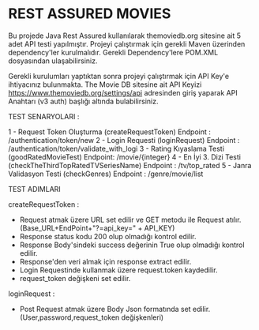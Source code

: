 # REST ASSURED MOVIES

Bu projede Java Rest Assured kullanılarak themoviedb.org sitesine ait 5 adet API testi yapılmıştır. Projeyi çalıştırmak için gerekli Maven üzerinden dependency'ler kurulmalıdır. Gerekli Dependency'lere POM.XML dosyasından ulaşabilirsiniz.

Gerekli kurulumları yaptıktan sonra projeyi çalıştırmak için API Key'e ihtiyacınız bulunmakta. The Movie DB sitesine ait API Keyizi https://www.themoviedb.org/settings/api adresinden giriş yaparak API Anahtarı (v3 auth) başlığı altında bulabilirsiniz.


TEST SENARYOLARI : 

1 - Request Token Oluşturma (createRequestToken) Endpoint : /authentication/token/new
2 - Login Requesti (loginRequest) Endpoint : /authentication/token/validate_with_logi
3 - Rating Kıyaslama Testi (goodRatedMovieTest) Endpoint: /movie/{integer}
4 - En İyi 3. Dizi Testi (checkTheThirdTopRatedTVSeriesName) Endpoint : /tv/top_rated
5 - Janra Validasyon Testi (checkGenres) Endpoint : /genre/movie/list


TEST ADIMLARI

createRequestToken :

- Request atmak üzere URL set edilir ve GET metodu ile Request atılır. (Base_URL+EndPoint+"?=api_key=" + API_KEY)
- Response status kodu 200 olup olmadığı kontrol edilir.
- Response Body'sindeki success değerinin True olup olmadığı kontrol edilir.
- Response'den veri almak için response extract edilir.
- Login Requestinde kullanmak üzere request.token kaydedilir.
- request_token değişkeni set edilir.

loginRequest :

- Post Request atmak üzere Body Json formatında set edilir. (User,password,request_token değişkenleri)

